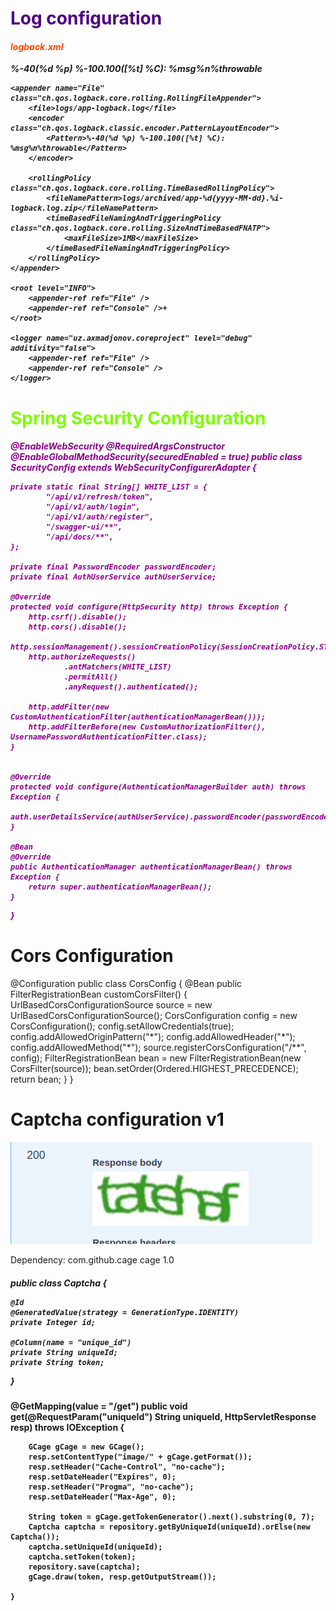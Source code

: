 <h1 style="color: indigo">Log configuration</h1>
<h5>
<?xml version="1.0" encoding="UTF-8"?>
<configuration>
<h4 style="color: orangered">logback.xml</h4>
    <appender name="Console" class="ch.qos.logback.core.ConsoleAppender">
        <layout class="ch.qos.logback.classic.PatternLayout">
            <Pattern>%-40(%d %p) %-100.100([%t] %C): %msg%n%throwable</Pattern>
        </layout>
    </appender>

    <appender name="File" class="ch.qos.logback.core.rolling.RollingFileAppender">
        <file>logs/app-logback.log</file>
        <encoder class="ch.qos.logback.classic.encoder.PatternLayoutEncoder">
            <Pattern>%-40(%d %p) %-100.100([%t] %C): %msg%n%throwable</Pattern>
        </encoder>

        <rollingPolicy class="ch.qos.logback.core.rolling.TimeBasedRollingPolicy">
            <fileNamePattern>logs/archived/app-%d{yyyy-MM-dd}.%i-logback.log.zip</fileNamePattern>
            <timeBasedFileNamingAndTriggeringPolicy class="ch.qos.logback.core.rolling.SizeAndTimeBasedFNATP">
                <maxFileSize>1MB</maxFileSize>
            </timeBasedFileNamingAndTriggeringPolicy>
        </rollingPolicy>
    </appender>

    <root level="INFO">
        <appender-ref ref="File" />
        <appender-ref ref="Console" />+
    </root>

    <logger name="uz.axmadjonov.coreproject" level="debug" additivity="false">
        <appender-ref ref="File" />
        <appender-ref ref="Console" />
    </logger>

</configuration>
</h5>

<h1 style="color: lawngreen">Spring Security Configuration</h1>
<h5 style="color: darkmagenta">
@EnableWebSecurity
@RequiredArgsConstructor
@EnableGlobalMethodSecurity(securedEnabled = true)
public class SecurityConfig extends WebSecurityConfigurerAdapter {

    private static final String[] WHITE_LIST = {
            "/api/v1/refresh/token",
            "/api/v1/auth/login",
            "/api/v1/auth/register",
            "/swagger-ui/**",
            "/api/docs/**",
    };

    private final PasswordEncoder passwordEncoder;
    private final AuthUserService authUserService;

    @Override
    protected void configure(HttpSecurity http) throws Exception {
        http.csrf().disable();
        http.cors().disable();
        http.sessionManagement().sessionCreationPolicy(SessionCreationPolicy.STATELESS);
        http.authorizeRequests()
                .antMatchers(WHITE_LIST)
                .permitAll()
                .anyRequest().authenticated();

        http.addFilter(new CustomAuthenticationFilter(authenticationManagerBean()));
        http.addFilterBefore(new CustomAuthorizationFilter(), UsernamePasswordAuthenticationFilter.class);
    }


    @Override
    protected void configure(AuthenticationManagerBuilder auth) throws Exception {
        auth.userDetailsService(authUserService).passwordEncoder(passwordEncoder);
    }

    @Bean
    @Override
    public AuthenticationManager authenticationManagerBean() throws Exception {
        return super.authenticationManagerBean();
    }
}
</h5>


<h1>Cors Configuration</h1>
<p>
@Configuration
    public class CorsConfig {
        @Bean
        public FilterRegistrationBean customCorsFilter() {
            UrlBasedCorsConfigurationSource source = new UrlBasedCorsConfigurationSource();
            CorsConfiguration config = new CorsConfiguration();
            config.setAllowCredentials(true);
            config.addAllowedOriginPattern("*");
            config.addAllowedHeader("*");
            config.addAllowedMethod("*");
            source.registerCorsConfiguration("/**", config);
            FilterRegistrationBean bean = new FilterRegistrationBean(new CorsFilter(source));
            bean.setOrder(Ordered.HIGHEST_PRECEDENCE);
            return bean;
        }
    }

</p>

# Captcha configuration v1

<img src="src/main/resources/static/img.png">
<p>
Dependency: 
  <dependency>
    <groupId>com.github.cage</groupId>
    <artifactId>cage</artifactId>
    <version>1.0</version>
  </dependency>

</p>

<h5>
public class Captcha {

    @Id
    @GeneratedValue(strategy = GenerationType.IDENTITY)
    private Integer id;

    @Column(name = "unique_id")
    private String uniqueId;
    private String token;
}
</h5>

<h4>
  @GetMapping(value = "/get")
    public void get(@RequestParam("uniqueId") String uniqueId, HttpServletResponse resp) throws IOException {

        GCage gCage = new GCage();
        resp.setContentType("image/" + gCage.getFormat());
        resp.setHeader("Cache-Control", "no-cache");
        resp.setDateHeader("Expires", 0);
        resp.setHeader("Progma", "no-cache");
        resp.setDateHeader("Max-Age", 0);

        String token = gCage.getTokenGenerator().next().substring(0, 7);
        Captcha captcha = repository.getByUniqueId(uniqueId).orElse(new Captcha());
        captcha.setUniqueId(uniqueId);
        captcha.setToken(token);
        repository.save(captcha);
        gCage.draw(token, resp.getOutputStream());

    }

</h4>




